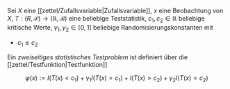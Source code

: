 Sei $X$ eine [[zettel/Zufallsvariable|Zufallsvariable]], $x$ eine Beobachtung von $X$, $T : (R,  \mathscr{S}) \to (\mathbb{R}, \mathscr{B})$ eine beliebige Teststatistik, $c_1, c_2 \in \mathbb{R}$ beliebige kritische Werte, $\gamma_1, \gamma_2 \in [0, 1]$ beliebige Randomisierungskonstanten mit
- $c_1 \le c_2$

Ein *zweiseitiges statistisches Testproblem* ist definiert über die [[zettel/Testfunktion|Testfunktion]]

$$
	\varphi(x) := I(T(x) \lt c_1) + \gamma_1I(T(x) = c_1) + I(T(x) \gt c_2) + \gamma_2I(T(x) = c_2)
$$